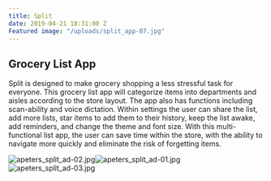 ```yaml
---
title: Split
date: 2019-04-21 18:31:00 Z
Featured image: "/uploads/split_app-07.jpg"
---
```


## Grocery List App

Split is designed to make grocery shopping a less stressful task for everyone. This grocery list app will categorize items into departments and aisles according to the store layout. The app also has functions including scan-ability and voice dictation. Within settings the user can share the list, add more lists, star items to add them to their history, keep the list awake, add reminders, and change the theme and font size. With this multi-functional list app, the user can save time within the store, with the ability to navigate more quickly and eliminate the risk of forgetting items.

![apeters_split_ad-02.jpg](/uploads/apeters_split_ad-02.jpg)![apeters_split_ad-01.jpg](/uploads/apeters_split_ad-01.jpg)![apeters_split_ad-03.jpg](/uploads/apeters_split_ad-03.jpg)